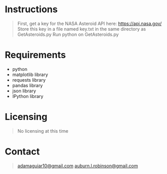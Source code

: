 # **Instructions**
> First, get a key for the NASA Asteroid API here: 
> https://api.nasa.gov/
> Store this key in a file named key.txt in the same directory as GetAsteroids.py
> Run python on GetAsteroids.py

# **Requirements**
* python
* matplotlib library
* requests library
* pandas library
* json library
* IPython library

# **Licensing**
> No licensing at this time

# **Contact**
> adamaguiar10@gmail.com
> auburn.l.robinson@gmail.com
